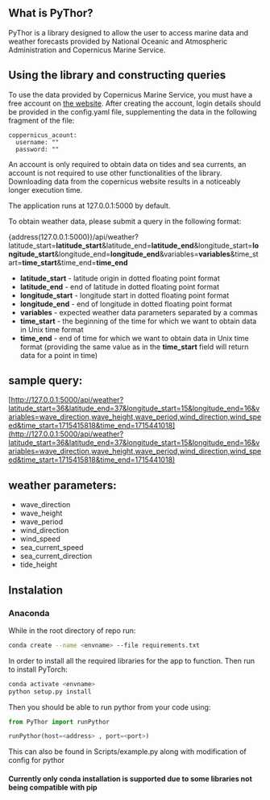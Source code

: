 ## What is PyThor?
PyThor is a library designed to allow the user to access marine data and weather forecasts provided by National Oceanic and Atmospheric Administration and Copernicus Marine Service.

  ## Using the library and constructing queries
To use the data provided by Copernicus Marine Service, you must have a free account on [the website](https://data.marine.copernicus.eu/register). After creating the account, login details should be provided in the config.yaml file, supplementing the data in the following fragment of the file:
```
coppernicus_acount:
  username: ""
  password: ""
```
An account is only required to obtain data on tides and sea currents, an account is not required to use other functionalities of the library.
Downloading data from the copernicus website results in a noticeably longer execution time.

The application runs at 127.0.0.1:5000 by default.

To obtain weather data, please submit a query in the following format:

{address(127.0.0.1:5000)}/api/weather?latitude_start=**latitude_start**&latitude_end=**latitude_end**&longitude_start=**longitude_start**&longitude_end=**longitude_end**&variables=**variables**&time_start=**time_start**&time_end=**time_end**

- **latitude_start** - latitude origin in dotted floating point format
- **latitude_end** - end of latitude in dotted floating point format
- **longitude_start** - longitude start in dotted floating point format
- **longitude_end** - end of longitude in dotted floating point format
- **variables** - expected weather data parameters separated by a commas
- **time_start** - the beginning of the time for which we want to obtain data in Unix time format
- **time_end** - end of time for which we want to obtain data in Unix time format (providing the same value as in the **time_start** field will return data for a point in time)


## sample query:
[http://127.0.0.1:5000/api/weather?latitude_start=36&latitude_end=37&longitude_start=15&longitude_end=16&variables=wave_direction,wave_height,wave_period,wind_direction,wind_speed&time_start=1715415818&time_end=1715441018](http://127.0.0.1:5000/api/weather?latitude_start=36&latitude_end=37&longitude_start=15&longitude_end=16&variables=wave_direction,wave_height,wave_period,wind_direction,wind_speed&time_start=1715415818&time_end=1715441018)

## weather parameters:
- wave_direction
- wave_height
- wave_period
- wind_direction
- wind_speed
- sea_current_speed
- sea_current_direction
- tide_height

## Instalation
### Anaconda
While in the root directory of repo run: 
```bash
conda create --name <envname> --file requirements.txt
``` 
In order to install all the required libraries for the app to function. 
Then run to install PyTorch:
``` bash
conda activate <envname> 
python setup.py install
```
Then you should be able to run pythor from your code using:
```python
from PyThor import runPythor

runPythor(host=<address> , port=<port>)
```
This can also be found in Scripts/example.py along with modification of config for pythor
#### Currently only conda installation is supported due to some libraries not being compatible with pip
